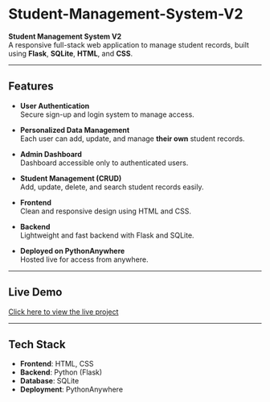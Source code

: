 # Student-Management-System-V2

 **Student Management System V2**  
A responsive full-stack web application to manage student records, built using **Flask**, **SQLite**, **HTML**, and **CSS**.

---

##  Features

- **User Authentication**  
  Secure sign-up and login system to manage access.

- **Personalized Data Management**  
  Each user can add, update, and manage **their own** student records.

- **Admin Dashboard**  
  Dashboard accessible only to authenticated users.

- **Student Management (CRUD)**  
  Add, update, delete, and search student records easily.

- **Frontend**  
  Clean and responsive design using HTML and CSS.

- **Backend**  
  Lightweight and fast backend with Flask and SQLite.

- **Deployed on PythonAnywhere**  
  Hosted live for access from anywhere.

---

##  Live Demo

 [Click here to view the live project](https://manju200417.pythonanywhere.com/)

---

##  Tech Stack

- **Frontend**: HTML, CSS  
- **Backend**: Python (Flask)  
- **Database**: SQLite  
- **Deployment**: PythonAnywhere
